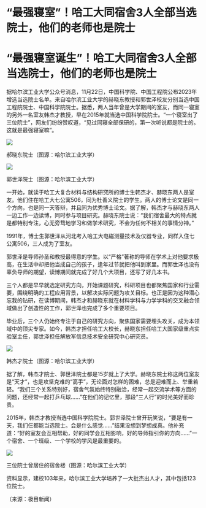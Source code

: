 # “最强寝室”！哈工大同宿舍3人全部当选院士，他们的老师也是院士

# “最强寝室诞生”！哈工大同宿舍3人全部当选院士，他们的老师也是院士

据哈尔滨工业大学公众号消息，11月22日，中国科学院、中国工程院公布2023年增选当选院士名单。来自哈尔滨工业大学的赫晓东教授和郭世泽校友分别当选中国工程院院士、中国科学院院士。据悉，两人当年曾是大学期间的室友，而同一寝室的另外一名室友韩杰才教授，早在2015年就当选中国科学院院士。“一个寝室出了三位院士”，网友们纷纷赞叹道，“见过同寝全部保研的，第一次听说都是院士的。这就是最强寝室嘛”。

![](https://inews.gtimg.com/om_bt/Ou4MVRUKiJ1J0fh3AtN1gDJjmwubWaBThhseEN0IUSzmgAA/1000)

郝晓东院士（图源：哈尔滨工业大学）

![](https://inews.gtimg.com/om_bt/OKzFduws4ilBr_rzU6f1Za4esTCk1P8ofsOw66TL4os0MAA/1000)

郭世泽院士（图源：哈尔滨工业大学）

一开始，就读于哈工大复合材料与结构研究所的博士生韩杰才、赫晓东两人是室友。他们住在哈工大七公寓506，同为杜善义院士的学生。两人的博士论文是同一个方向，也是同一天答辩，并且同为优秀博士论文。据了解，韩杰才与赫晓东两人一边工作一边读博，同时参与项目研究。赫晓东院士说：“我们宿舍最大的特点就是都特别专注，心无旁骛地学习和做学术研究，不会为任何不相关的事情分神。”

1991年，博士生郭世泽从河北考入哈工大电磁测量技术及仪器专业，同样入住七公寓506，三人成为了室友。

郭世泽是导师孙圣和教授最得意的学生。以“严格”著称的导师在学术上对他要求极高，在生活中却把他当成自己的孩子，逢年过节就把他叫到家里。而郭世泽也没有辜负导师的期望，读博期间就完成了好几个大项目，还写了好几本书。

三个人都是早早就选定研究方向，开始课题研究，科研项目也都聚焦国家和行业需要，围绕明确的工程应用背景，以解决实际问题为攻关目标。也正是因为这种潜心忘我的钻研，在读博期间，韩杰才和赫晓东就在材料学科与力学学科的交叉融合领域做出了创造性的工作，郭世泽也完成了多个重要项目。

毕业后，三个人仍始终专注于自己的研究方向，聚焦国家需要埋头攻关，成为本领域中的顶尖专家。如今，韩杰才担任哈工大校长，赫晓东担任哈工大国家级重点实验室主任，郭世泽担任解放军信息技术安全研究中心研究员。

![](https://inews.gtimg.com/om_bt/OdAHeF0t2XBp4l8VsmhwZZi6vfSEqSJZl64OaA9Ykc2rQAA/1000)

韩杰才院士（图源：哈尔滨工业大学）

据了解，韩杰才院士、郭世泽院士都是15岁就上了大学。赫晓东院士称这两位室友是“天才”，也是攻坚克难的“高手”，无论面对怎样的困难，总是迎难而上、举重若轻。“我们三个关系特别好，宿舍气氛始终特别融洽，经常一起交流学术等方面的问题，还经常一起打乒乓球……”在他们的记忆里，那段“三人行”的时光美好而珍贵。

2015年，韩杰才教授当选中国科学院院士。郭世泽院士曾开玩笑说，“要是有一天，我们仨都能当选院士。会是什么感觉……”结果没想到梦想成真。他补充道：“好的室友会互相帮助，好的同学会互相影响，好的导师指引你的方向……”一个宿舍、一个班级、一个学校的学风是最重要的。

![](https://inews.gtimg.com/om_bt/O78jcBiMmYZc7uMdcdGvCX0rZWt1Z54hTYTdVYSJkLz90AA/1000)

三位院士曾居住的宿舍楼（图源：哈尔滨工业大学）

资料显示，建校103年来，哈尔滨工业大学培养了一大批杰出人才，其中包括123位院士。

（来源：极目新闻）

